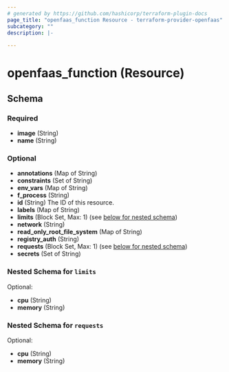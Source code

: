 ```yaml
---
# generated by https://github.com/hashicorp/terraform-plugin-docs
page_title: "openfaas_function Resource - terraform-provider-openfaas"
subcategory: ""
description: |-
  
---
```


# openfaas_function (Resource)





<!-- schema generated by tfplugindocs -->
## Schema

### Required

- **image** (String)
- **name** (String)

### Optional

- **annotations** (Map of String)
- **constraints** (Set of String)
- **env_vars** (Map of String)
- **f_process** (String)
- **id** (String) The ID of this resource.
- **labels** (Map of String)
- **limits** (Block Set, Max: 1) (see [below for nested schema](#nestedblock--limits))
- **network** (String)
- **read_only_root_file_system** (Map of String)
- **registry_auth** (String)
- **requests** (Block Set, Max: 1) (see [below for nested schema](#nestedblock--requests))
- **secrets** (Set of String)

<a id="nestedblock--limits"></a>
### Nested Schema for `limits`

Optional:

- **cpu** (String)
- **memory** (String)


<a id="nestedblock--requests"></a>
### Nested Schema for `requests`

Optional:

- **cpu** (String)
- **memory** (String)



